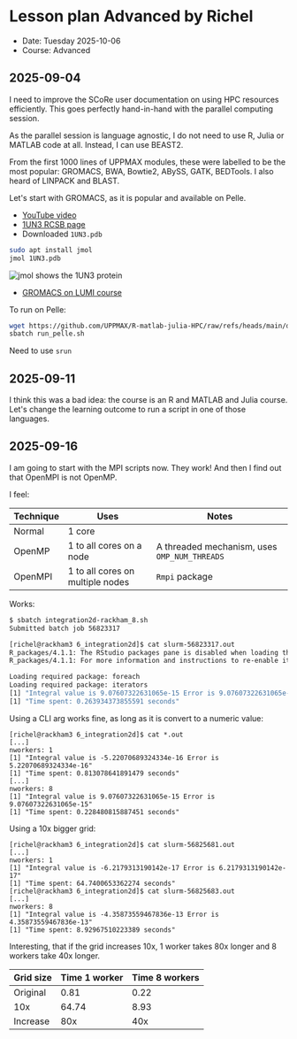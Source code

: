 # Lesson plan Advanced by Richel

- Date: Tuesday 2025-10-06
- Course: Advanced

## 2025-09-04

I need to improve the SCoRe user documentation on using HPC
resources efficiently. This goes perfectly hand-in-hand
with the parallel computing session.

As the parallel session is language agnostic, I do not need to use
R, Julia or MATLAB code at all.
Instead, I can use BEAST2.

From the first 1000 lines of UPPMAX modules, these were labelled
to be the most popular: GROMACS, BWA, Bowtie2, ABySS, GATK, BEDTools.
I also heard of LINPACK and BLAST.

Let's start with GROMACS, as it is popular and available on Pelle.

- [YouTube video](https://www.youtube.com/watch?v=-S1eP-iWE8c)
- [1UN3 RCSB page](https://www.rcsb.org/structure/1UN3)
- Downloaded `1UN3.pdb`

```bash
sudo apt install jmol
jmol 1UN3.pdb
```

![`jmol` shows the `1UN3` protein](4_lumi_course/jmol_works.png)

- [GROMACS on LUMI course](https://zenodo.org/records/10683366)


To run on Pelle:

```bash
wget https://github.com/UPPMAX/R-matlab-julia-HPC/raw/refs/heads/main/docs-mk/lesson_plans/20251010_richel/lumi_course/run_pelle.sh
sbatch run_pelle.sh 
```

Need to use `srun`

## 2025-09-11

I think this was a bad idea: the course is an R and MATLAB and Julia course.
Let's change the learning outcome to run a script in one of those
languages.

## 2025-09-16

I am going to start with the MPI scripts now.
They work!
And then I find out that OpenMPI is not OpenMP.

I feel:

Technique|Uses                            |Notes
---------|--------------------------------|--------------
Normal   |1 core                          |
OpenMP   |1 to all cores on a node        |A threaded mechanism, uses `OMP_NUM_THREADS`
OpenMPI  |1 to all cores on multiple nodes|`Rmpi` package

Works:

```bash
$ sbatch integration2d-rackham_8.sh 
Submitted batch job 56823317

[richel@rackham3 6_integration2d]$ cat slurm-56823317.out
R_packages/4.1.1: The RStudio packages pane is disabled when loading this module, due to performance issues. All packages are still available.
R_packages/4.1.1: For more information and instructions to re-enable it, see 'module help R_packages/4.1.1'

Loading required package: foreach
Loading required package: iterators
[1] "Integral value is 9.07607322631065e-15 Error is 9.07607322631065e-15"
[1] "Time spent: 0.263934373855591 seconds"
```

Using a CLI arg works fine, as long as it is convert to a numeric value:

```
[richel@rackham3 6_integration2d]$ cat *.out
[...]
nworkers: 1
[1] "Integral value is -5.22070689324334e-16 Error is 5.22070689324334e-16"
[1] "Time spent: 0.813078641891479 seconds"
[...]
nworkers: 8
[1] "Integral value is 9.07607322631065e-15 Error is 9.07607322631065e-15"
[1] "Time spent: 0.228480815887451 seconds"
```

Using a 10x bigger grid:

```
[richel@rackham3 6_integration2d]$ cat slurm-56825681.out
[...]
nworkers: 1
[1] "Integral value is -6.2179313190142e-17 Error is 6.2179313190142e-17"
[1] "Time spent: 64.7400653362274 seconds"
[richel@rackham3 6_integration2d]$ cat slurm-56825683.out
[...]
nworkers: 8
[1] "Integral value is -4.35873559467836e-13 Error is 4.35873559467836e-13"
[1] "Time spent: 8.92967510223389 seconds"
```

Interesting, that if the grid increases 10x,
1 worker takes 80x longer and 8 workers take 40x longer.

Grid size|Time 1 worker|Time 8 workers
---------|-------------|--------------
Original |0.81         |0.22
10x      |64.74        |8.93
Increase |80x          |40x

